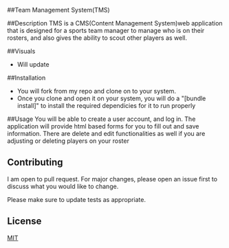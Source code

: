 ##Team Management System(TMS)


##Description
TMS is a CMS(Content Management System)web application that is designed for a sports team manager to manage who is on their rosters, and also gives the ability to scout other players as well.


##Visuals
- Will update

##Installation

- You will fork from my repo and clone on to your system. 
- Once you clone and open it on your system, you will do a "[bundle install]" to install the required dependicies for it to run properly

##Usage
You will be able to create a user account, and log in. The application will provide html based forms for you to fill out and save information. There are delete and edit functionalities as well if you are adjusting or deleting players on your roster



## Contributing
I am open to pull request. For major changes, please open an issue first to discuss what you would like to change.

Please make sure to update tests as appropriate.

## License
[MIT](https://choosealicense.com/licenses/mit/)
